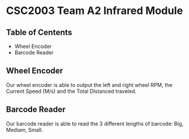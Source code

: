 # CSC2003 Team A2 Infrared Module
## Table of Centents
* Wheel Encoder
* Barcode Reader

## Wheel Encoder
Our wheel encoder is able to output the left and right wheel RPM, the Current Speed (M/s) and the Total DIstanced traveled.

## Barcode Reader
Our barcode reader is able to read the 3 different lengths of barcode: Big, Mediam, Small.